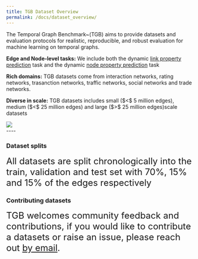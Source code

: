 ```yaml
---
title: TGB Dataset Overview
permalink: /docs/dataset_overview/
---
```


<!-- Benchmark datasets are broadly classified into three categories representing three key graph machine learning tasks.  -->


<div class="container">
    <div class="row">
        <div class="col-md-6">
            <p class="lead">
                The Temporal Graph Benchmark~(TGB) aims to provide datasets and evaluation protocols for realistic, reproducible, and robust evaluation for machine learning on temporal graphs. 
            </p>
            <p class="lead">
                <b>Edge and Node-level tasks:</b> We include both the dynamic <a href="../linkprop/">link property prediction</a> task and the dynamic <a href="../nodeprop/">node property prediction</a> task<br/>
            </p>
            <p class="lead">
                <b>Rich domains:</b> TGB datasets come from interaction networks, rating networks, trasanction networks, traffic networks, social networks and trade networks. <br/>
            </p>
            <p class="lead">
                <b>Diverse in scale:</b> TGB datasets includes small ($<$ 5 million edges), medium ($<$ 25 million edges) and large ($>$ 25 million edges)scale datasets <br/>
            </p>
        </div>
        <div class="col-md-6 text-center">
            <img src="{{ "/assets/img/dataset_stats.png" | relative_url }}" class="img-responsive">
        </div>
    </div>
</div>
----

### **Dataset splits** 
<p class="lead">
<font size="5">
All datasets are split chronologically into the train, validation and test set with 70%, 15% and 15% of the edges respectively </font>
</p>

### **Contributing datasets**
<p class="lead">
<font size="5">TGB welcomes community feedback and contributions, if you would like to contribute a datasets or raise an issue, please reach out <a href="shenyang.huang@mail.mcgill.ca">by email</a>. </font>
</p>


